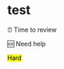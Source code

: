 # test
:alarm_clock: Time to review

:sos: Need help 

<mark>Hard</mark>

[comment]: <timestamp:2019-05-31>
